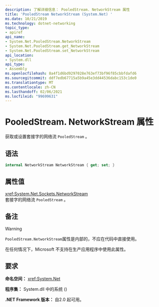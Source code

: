```yaml
---
description: 了解详细信息： PooledStream. NetworkStream 属性
title: 'PooledStream NetworkStream (System.Net) '
ms.date: 10/21/2019
ms.technology: dotnet-networking
topic_type:
- apiref
api_name:
- System.Net.PooledStream.NetworkStream
- System.Net.PooledStream.get_NetworkStream
- System.Net.PooledStream.set_NetworkStream
api_location:
- System.dll
api_type:
- Assembly
ms.openlocfilehash: 8a4f1d6bd9297028e763ef73bf96f85cbbfdafd6
ms.sourcegitcommit: ddf7edb67715a5b9a45e3dd44536dabc153c1de0
ms.translationtype: MT
ms.contentlocale: zh-CN
ms.lasthandoff: 02/06/2021
ms.locfileid: "99699631"
---
```

# <a name="pooledstreamnetworkstream-property"></a>PooledStream. NetworkStream 属性

获取或设置套接字的网络流 `PooledStream` 。

## <a name="syntax"></a>语法

```csharp
internal NetworkStream NetworkStream { get; set; }
```

## <a name="property-value"></a>属性值

<xref:System.Net.Sockets.NetworkStream>  
套接字的网络流 `PooledStream` 。

## <a name="remarks"></a>备注

> [!WARNING]
> `PooledStream.NetworkStream`属性是内部的，不应在代码中直接使用。
>
> 在任何情况下，Microsoft 不支持在生产应用程序中使用此属性。

## <a name="requirements"></a>要求

**命名空间：** <xref:System.Net>

**程序集：** System.dll 中的系统 () 

**.NET Framework 版本：** 自2.0 起可用。
